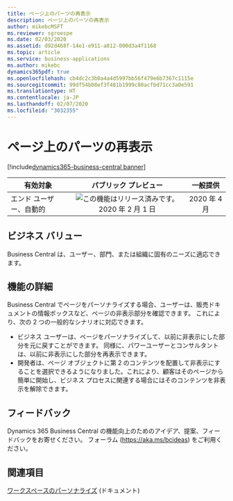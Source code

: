 ```yaml
---
title: ページ上のパーツの再表示
description: ページ上のパーツの再表示
author: mikebcMSFT
ms.reviewer: sgroespe
ms.date: 02/03/2020
ms.assetid: d92d468f-14e1-e911-a812-000d3a4f1168
ms.topic: article
ms.service: business-applications
ms.author: mikebc
dynamics365pdf: true
ms.openlocfilehash: cb4dc2c3b0a4a4d5997bb56f479e6b7367c1115e
ms.sourcegitcommit: 99df54b08ef3f481b1999c80acfbd71cc3a0e591
ms.translationtype: HT
ms.contentlocale: ja-JP
ms.lasthandoff: 02/07/2020
ms.locfileid: "3032355"
---
```

# <a name="unhide-parts-on-a-page"></a>ページ上のパーツの再表示
[!include[dynamics365-business-central banner](../includes/dynamics365-business-central.md)]

| 有効対象    |  パブリック プレビュー | 一般提供 | 
| ---------- | :----------: |:----------: |
|エンド ユーザー、自動的|![この機能はリリース済みです。](/dynamics365-release-plan/media/green-checkmark.png "この機能はリリース済みです。") 2020 年 2 月 1 日| 2020 年 4 月|


## <a name="business-value"></a>ビジネス バリュー
<!-- bv start -->
Business Central は、ユーザー、部門、または組織に固有のニーズに適応できます。
<!-- bv end -->



## <a name="feature-details"></a>機能の詳細
<!--feature detail start -->
Business Central でページをパーソナライズする場合、ユーザーは、販売ドキュメントの情報ボックスなど、ページの非表示部分を確認できます。 これにより、次の 2 つの一般的なシナリオに対応できます。

- ビジネス ユーザーは、ページをパーソナライズして、以前に非表示にした部分を元に戻すことができます。 同様に、パワーユーザーとコンサルタントは、以前に非表示にした部分を再表示できます。
- 開発者は、ページ オブジェクトに第 2 のコンテンツを配置して非表示にすることを選択できるようになりました。これにより、顧客はそのページから簡単に開始し、ビジネス プロセスに関連する場合にはそのコンテンツを非表示を解除できます。
<!--feature detail end -->






## <a name="tell-us-what-you-think"></a>フィードバック
Dynamics 365 Business Central の機能向上のためのアイデア、提案、フィードバックをお寄せください。 フォーラム (https://aka.ms/bcideas) をご利用ください。




## <a name="see-also"></a>関連項目

[ワークスペースのパーソナライズ](https://docs.microsoft.com/dynamics365/business-central/ui-personalization-user) (ドキュメント)
